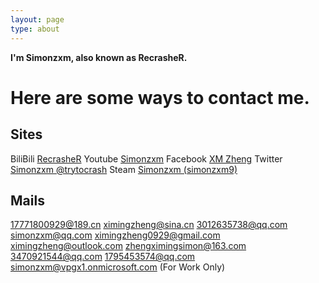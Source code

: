 ```yaml
---
layout: page
type: about
---
```


**I'm Simonzxm, also known as RecrasheR.**
# Here are some ways to contact me.
## Sites
BiliBili [RecrasheR](https://space.bilibili.com/359292507)
Youtube [Simonzxm](https://www.youtube.com/channel/UCjADkBfWfOXjcfbDbS8qVhw)
Facebook [XM Zheng](https://www.facebook.com/profile.php?id=100085017979262)
Twitter [Simonzxm @trytocrash](https://twitter.com/trytocrash)
Steam [Simonzxm (simonzxm9)](https://steamcommunity.com/profiles/76561198974270097/)
## Mails
17771800929@189.cn
ximingzheng@sina.cn
3012635738@qq.com
simonzxm@qq.com
ximingzheng0929@gmail.com
ximingzheng@outlook.com
zhengximingsimon@163.com
3470921544@qq.com
1795453574@qq.com
simonzxm@vpgx1.onmicrosoft.com (For Work Only)